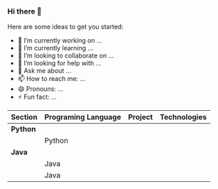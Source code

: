 ### Hi there 👋


<!--**ColbySawyer7/ColbySawyer7** is a ✨ _special_ ✨ repository because its `README.md` (this file) appears on your GitHub profile. -->

Here are some ideas to get you started:

- 🔭 I’m currently working on ...
- 🌱 I’m currently learning ...
- 👯 I’m looking to collaborate on ...
- 🤔 I’m looking for help with ...
- 💬 Ask me about ...
- 📫 How to reach me: ...
- 😄 Pronouns: ...
- ⚡ Fun fact: ...


| Section                   | Programing Language       | Project                   | Technologies 
| ------------------------- | ------------------------- | ------------------------- | -------------------------
| **Python** |  |  | 
| | Python | | 
| **Java** | | |
| | Java |  | 
| | Java | | 
<!--
| **Clojure** | | | 
| | Clojure | [Sample Web App in Clojure](https://github.com/jzinedine/cp-infra/tree/master/src/cp_infra) | Clojure, Pedestal, Web Services
| **Rust** | | | 
| | Rust/Problem Solving | [Hanoi Problem in Rust with invariant cheks](https://github.com/jzinedine/rust_playground) | Rust
-->
